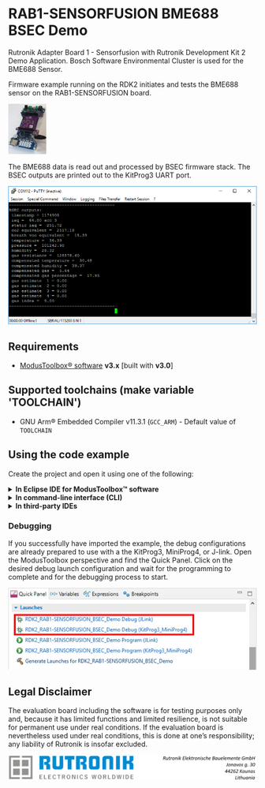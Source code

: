 # RAB1-SENSORFUSION BME688 BSEC Demo

Rutronik Adapter Board 1 - Sensorfusion with Rutronik Development Kit 2 Demo Application. Bosch Software Environmental Cluster is used for the BME688 Sensor.

Firmware example running on the RDK2 initiates and tests the BME688 sensor on the RAB1-SENSORFUSION board.

 <img src="images/SensorFusion_RDK2.jpg" style="zoom:10%;" />

The BME688 data is read out and processed by BSEC firmware stack. The BSEC outputs are   printed out to the KitProg3 UART port.

<img src="images/results.png" style="zoom:100%;" />

## Requirements

- [ModusToolbox® software](https://www.infineon.com/cms/en/design-support/tools/sdk/modustoolbox-software/) **v3.x** [built with **v3.0**]

## Supported toolchains (make variable 'TOOLCHAIN')

- GNU Arm&reg; Embedded Compiler v11.3.1 (`GCC_ARM`) - Default value of `TOOLCHAIN`

## Using the code example

Create the project and open it using one of the following:

<details><summary><b>In Eclipse IDE for ModusToolbox&trade; software</b></summary>


1. Click the **New Application** link in the **Quick Panel** (or, use **File** > **New** > **ModusToolbox&trade; Application**). This launches the [Project Creator](https://www.infineon.com/ModusToolboxProjectCreator) tool.

2. Pick a kit supported by the code example from the list shown in the **Project Creator - Choose Board Support Package (BSP)** dialog.

   When you select a supported kit, the example is reconfigured automatically to work with the kit. To work with a different supported kit later, use the [Library Manager](https://www.infineon.com/ModusToolboxLibraryManager) to choose the BSP for the supported kit. You can use the Library Manager to select or update the BSP and firmware libraries used in this application. To access the Library Manager, click the link from the **Quick Panel**.

   You can also just start the application creation process again and select a different kit.

   If you want to use the application for a kit not listed here, you may need to update the source files. If the kit does not have the required resources, the application may not work.

3. In the **Project Creator - Select Application** dialog, choose the example by enabling the checkbox.

4. (Optional) Change the suggested **New Application Name**.

5. The **Application(s) Root Path** defaults to the Eclipse workspace which is usually the desired location for the application. If you want to store the application in a different location, you can change the *Application(s) Root Path* value. Applications that share libraries should be in the same root path.

6. Click **Create** to complete the application creation process.

For more details, see the [Eclipse IDE for ModusToolbox&trade; software user guide](https://www.infineon.com/MTBEclipseIDEUserGuide) (locally available at *{ModusToolbox&trade; software install directory}/docs_{version}/mt_ide_user_guide.pdf*).

</details>

<details><summary><b>In command-line interface (CLI)</b></summary>


ModusToolbox&trade; software provides the Project Creator as both a GUI tool and the command line tool, "project-creator-cli". The CLI tool can be used to create applications from a CLI terminal or from within batch files or shell scripts. This tool is available in the *{ModusToolbox&trade; software install directory}/tools_{version}/project-creator/* directory.

Use a CLI terminal to invoke the "project-creator-cli" tool. On Windows, use the command line "modus-shell" program provided in the ModusToolbox&trade; software installation instead of a standard Windows command-line application. This shell provides access to all ModusToolbox&trade; software tools. You can access it by typing `modus-shell` in the search box in the Windows menu. In Linux and macOS, you can use any terminal application.

The "project-creator-cli" tool has the following arguments:

| Argument          | Description                                                  | Required/optional |
| ----------------- | ------------------------------------------------------------ | ----------------- |
| `--board-id`      | Defined in the `<id>` field of the [BSP](https://github.com/Infineon?q=bsp-manifest&type=&language=&sort=) manifest | Required          |
| `--app-id`        | Defined in the `<id>` field of the [CE](https://github.com/Infineon?q=ce-manifest&type=&language=&sort=) manifest | Required          |
| `--target-dir`    | Specify the directory in which the application is to be created if you prefer not to use the default current working directory | Optional          |
| `--user-app-name` | Specify the name of the application if you prefer to have a name other than the example's default name | Optional          |

<br />

The following example clones the "[Hello world](https://github.com/Infineon/mtb-example-hal-hello-world)" application with the desired name "MyHelloWorld" configured for the *CY8CPROTO-062-4343W* BSP into the specified working directory, *C:/mtb_projects*:

   ```
   project-creator-cli --board-id CY8CPROTO-062-4343W --app-id mtb-example-hal-hello-world --user-app-name MyHelloWorld --target-dir "C:/mtb_projects"
   ```

**Note:** The project-creator-cli tool uses the `git clone` and `make getlibs` commands to fetch the repository and import the required libraries. For details, see the "Project creator tools" section of the [ModusToolbox&trade; software user guide](https://www.infineon.com/ModusToolboxUserGuide) (locally available at *{ModusToolbox&trade; software install directory}/docs_{version}/mtb_user_guide.pdf*).

To work with a different supported kit later, use the [Library Manager](https://www.infineon.com/ModusToolboxLibraryManager) to choose the BSP for the supported kit. You can invoke the Library Manager GUI tool from the terminal using `make modlibs` command or use the Library Manager CLI tool "library-manager-cli" to change the BSP.

The "library-manager-cli" tool has the following arguments:

| Argument             | Description                                                  | Required/optional |
| -------------------- | ------------------------------------------------------------ | ----------------- |
| `--add-bsp-name`     | Name of the BSP that should be added to the application      | Required          |
| `--set-active-bsp`   | Name of the BSP that should be as active BSP for the application | Required          |
| `--add-bsp-version`  | Specify the version of the BSP that should be added to the application if you do not wish to use the latest from manifest | Optional          |
| `--add-bsp-location` | Specify the location of the BSP (local/shared) if you prefer to add the BSP in a shared path | Optional          |

<br />

Following example adds the CY8CPROTO-062-4343W BSP to the already created application and makes it the active BSP for the app:

   ```
   library-manager-cli --project "C:/mtb_projects/MyHelloWorld" --add-bsp-name CY8CPROTO-062-4343W --add-bsp-version "latest-v4.X" --add-bsp-location "local"

   library-manager-cli --project "C:/mtb_projects/MyHelloWorld" --set-active-bsp APP_CY8CPROTO-062-4343W
   ```

</details>

<details><summary><b>In third-party IDEs</b></summary>


Use one of the following options:

- **Use the standalone [Project Creator](https://www.infineon.com/ModusToolboxProjectCreator) tool:**

  1. Launch Project Creator from the Windows Start menu or from *{ModusToolbox&trade; software install directory}/tools_{version}/project-creator/project-creator.exe*.

  2. In the initial **Choose Board Support Package** screen, select the BSP, and click **Next**.

  3. In the **Select Application** screen, select the appropriate IDE from the **Target IDE** drop-down menu.

  4. Click **Create** and follow the instructions printed in the bottom pane to import or open the exported project in the respective IDE.

<br />

- **Use command-line interface (CLI):**

  1. Follow the instructions from the **In command-line interface (CLI)** section to create the application.

  2. Export the application to a supported IDE using the `make <ide>` command.

  3. Follow the instructions displayed in the terminal to create or import the application as an IDE project.

For a list of supported IDEs and more details, see the "Exporting to IDEs" section of the [ModusToolbox&trade; software user guide](https://www.infineon.com/ModusToolboxUserGuide) (locally available at *{ModusToolbox&trade; software install directory}/docs_{version}/mtb_user_guide.pdf*).

</details>

### Debugging

If you successfully have imported the example, the debug configurations are already prepared to use with a the KitProg3, MiniProg4, or J-link. Open the ModusToolbox perspective and find the Quick Panel. Click on the desired debug launch configuration and wait for the programming to complete and for the debugging process to start.

<img src="images/debugging.jpg" style="zoom:100%;" />

## Legal Disclaimer

The evaluation board including the software is for testing purposes only and, because it has limited functions and limited resilience, is not suitable for permanent use under real conditions. If the evaluation board is nevertheless used under real conditions, this is done at one’s responsibility; any liability of Rutronik is insofar excluded. 

<img src="images/rutronik_origin_kaunas.png" style="zoom:50%;" />



